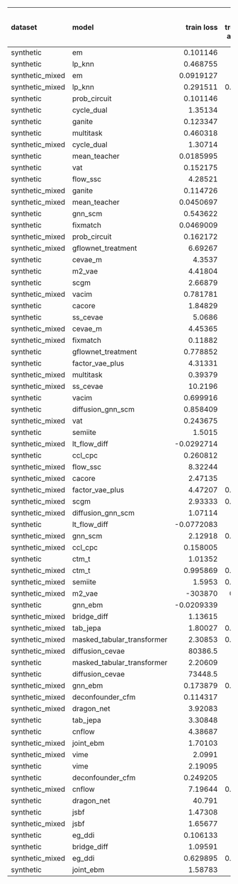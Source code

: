 | dataset         | model                      |      train loss |   train treatment accuracy |   train outcome rmse |   train outcome rmse labelled |   train outcome rmse unlabelled |        val loss |   val treatment accuracy |   val outcome rmse |   val outcome rmse labelled |   val outcome rmse unlabelled |
|:----------------|:---------------------------|----------------:|---------------------------:|---------------------:|------------------------------:|--------------------------------:|----------------:|-------------------------:|-------------------:|----------------------------:|------------------------------:|
| synthetic       | em                         |       0.101146  |                   0        |            0         |                     0         |                        0        |       0.112136  |                 0        |           0        |                    0        |                      0        |
| synthetic       | lp_knn                     |       0.468755  |                   0.78     |            0         |                     0         |                        0        |       3.39246   |                 0.46     |           0        |                    0        |                      0        |
| synthetic_mixed | em                         |       0.0919127 |                   0        |            0         |                     0         |                        0        |       0.104631  |                 0        |           0        |                    0        |                      0        |
| synthetic_mixed | lp_knn                     |       0.291511  |                   0.863636 |            0         |                     0         |                        0        |     nan         |                 0.56     |           0        |                    0        |                      0        |
| synthetic       | prob_circuit               |       0.101146  |                   1        |            0.0881254 |                     0.0881254 |                        0        |       0.112136  |                 1        |           0.11587  |                    0.11587  |                      0        |
| synthetic       | cycle_dual                 |       1.35134   |                   1        |            0.0821091 |                     0.0821091 |                        0        |       1.97831   |                 1        |           0.120167 |                    0.120167 |                      0        |
| synthetic       | ganite                     |       0.123347  |                   1        |            0.114314  |                     0.114314  |                        0        |       0.105036  |                 1        |           0.130259 |                    0.130259 |                      0        |
| synthetic       | multitask                  |       0.460318  |                   1        |            0.118577  |                     0.118577  |                        0        |       0.689831  |                 1        |           0.15132  |                    0.15132  |                      0        |
| synthetic_mixed | cycle_dual                 |       1.30714   |                   1        |            0.107479  |                     0.0906933 |                        0.1111   |       1.93096   |                 1        |           0.157996 |                    0.155812 |                      0.158161 |
| synthetic       | mean_teacher               |       0.0185995 |                   1        |            0.115535  |                     0.115535  |                        0        |       0.0359659 |                 1        |           0.176203 |                    0.176203 |                      0        |
| synthetic       | vat                        |       0.152175  |                   1        |            0.0860442 |                     0.0860442 |                        0        |       0.201204  |                 0.98     |           0.176939 |                    0.176939 |                      0        |
| synthetic       | flow_ssc                   |       4.28521   |                   1        |            0.165587  |                     0.165587  |                        0        |       5.03535   |                 0.88     |           0.178793 |                    0.178793 |                      0        |
| synthetic_mixed | ganite                     |       0.114726  |                   1        |            0.175728  |                     0.184235  |                        0.155538 |       0.104919  |                 1        |           0.210006 |                    0.17918  |                      0.21495  |
| synthetic_mixed | mean_teacher               |       0.0450697 |                   1        |            0.171481  |                     0.132462  |                        0.199826 |       0.181645  |                 0.971429 |           0.26047  |                    0.167975 |                      0.296974 |
| synthetic       | gnn_scm                    |       0.543622  |                   0.7      |            0.186852  |                     0.186852  |                        0        |       1.40706   |                 0.38     |           0.267096 |                    0.267096 |                      0        |
| synthetic       | fixmatch                   |       0.0469009 |                   1        |            0.214039  |                     0.214039  |                        0        |       0.0792988 |                 1        |           0.277436 |                    0.277436 |                      0        |
| synthetic_mixed | prob_circuit               |       0.162172  |                   1        |            0.0960416 |                     0.0834167 |                        0.104901 |       0.20415   |                 0.96     |           0.277821 |                    0.138124 |                      0.367819 |
| synthetic_mixed | gflownet_treatment         |       6.69267   |                   0.95     |            0.238679  |                     0.215754  |                        0.24521  |      13.6573    |                 0.938095 |           0.339471 |                    0.244372 |                      0.365931 |
| synthetic       | cevae_m                    |       4.3537    |                   0.6      |            0.369961  |                     0.369961  |                        0        |       4.79477   |                 0.62     |           0.358986 |                    0.358986 |                      0        |
| synthetic       | m2_vae                     |       4.41804   |                   1        |            0.344215  |                     0.344215  |                        0        |       4.8125    |                 1        |           0.36733  |                    0.36733  |                      0        |
| synthetic       | scgm                       |       2.66879   |                   0.52     |            0.369738  |                     0.369738  |                        0        |       3.2852    |                 0.56     |           0.367413 |                    0.367413 |                      0        |
| synthetic_mixed | vacim                      |       0.781781  |                   1        |            0.308507  |                     0.315433  |                        0.293323 |       1.07804   |                 1        |           0.368591 |                    0.277417 |                      0.468337 |
| synthetic       | cacore                     |       1.84829   |                   1        |            0.230479  |                     0.230479  |                        0        |       1.93408   |                 1        |           0.381745 |                    0.381745 |                      0        |
| synthetic       | ss_cevae                   |       5.0686    |                   1        |            0.39001   |                     0.39001   |                        0        |       5.19379   |                 1        |           0.389382 |                    0.389382 |                      0        |
| synthetic_mixed | cevae_m                    |       4.45365   |                   1        |            0.412391  |                     0.375953  |                        0.427661 |       4.77066   |                 0.971429 |           0.416712 |                    0.433865 |                      0.388375 |
| synthetic_mixed | fixmatch                   |       0.11882   |                   1        |            0.274244  |                     0.11185   |                        0.316759 |       0.337812  |                 0.921429 |           0.437374 |                    0.15131  |                      0.577938 |
| synthetic       | gflownet_treatment         |       0.778852  |                   0.46     |            0.391209  |                     0.391209  |                        0        |       1.06805   |                 0.48     |           0.441816 |                    0.441816 |                      0        |
| synthetic       | factor_vae_plus            |       4.31331   |                   0.44     |            0.455951  |                     0.455951  |                        0        |       4.86463   |                 0.54     |           0.442842 |                    0.442842 |                      0        |
| synthetic_mixed | multitask                  |       0.39379   |                   1        |            0.271325  |                     0.159582  |                        0.296559 |       0.869945  |                 1        |           0.462372 |                    0.457321 |                      0.475593 |
| synthetic_mixed | ss_cevae                   |      10.2196    |                   1        |            0.533441  |                     0.57391   |                        0.488517 |      10.8146    |                 1        |           0.513463 |                    0.500107 |                      0.50674  |
| synthetic       | vacim                      |       0.699916  |                   0.58     |            0.439738  |                     0.439738  |                        0        |       0.925407  |                 0.66     |           0.523269 |                    0.523269 |                      0        |
| synthetic       | diffusion_gnn_scm          |       0.858409  |                   0.72     |            0.413215  |                     0.413215  |                        0        |       2.57903   |                 0.38     |           0.531771 |                    0.531771 |                      0        |
| synthetic_mixed | vat                        |       0.243675  |                   1        |            0.426253  |                     0.0945922 |                        0.545506 |       0.38554   |                 0.871429 |           0.61906  |                    0.218063 |                      0.852304 |
| synthetic       | semiite                    |       1.5015    |                   0.96     |            0.391602  |                     0.391602  |                        0        |       2.46085   |                 0.84     |           0.625073 |                    0.625073 |                      0        |
| synthetic_mixed | lt_flow_diff               |      -0.0292714 |                   1        |            1.06869   |                     1.12553   |                        0.766882 |       0.0832314 |                 1        |           0.689722 |                    0.721847 |                      0.554546 |
| synthetic       | ccl_cpc                    |       0.260812  |                   0.96     |            0.736493  |                     0.736493  |                        0        |       0.346069  |                 0.98     |           0.810435 |                    0.810435 |                      0        |
| synthetic_mixed | flow_ssc                   |       8.32244   |                   1        |            0.396438  |                     0.219869  |                        0.490935 |      10.0439    |                 0.842857 |           0.825383 |                    0.312796 |                      1.14342  |
| synthetic_mixed | cacore                     |       2.47135   |                   1        |            0.766532  |                     0.565731  |                        0.851009 |       2.77605   |                 0.971429 |           0.89498  |                    0.698714 |                      1.01004  |
| synthetic_mixed | factor_vae_plus            |       4.47207   |                   0.666667 |            0.762308  |                     0.545773  |                        0.809169 |       4.75157   |                 0.714286 |           0.905579 |                    0.553026 |                      1.15788  |
| synthetic_mixed | scgm                       |       2.93333   |                   0.619048 |            0.897299  |                     0.494704  |                        1.01586  |       3.8251    |                 0.642857 |           0.906326 |                    0.610313 |                      1.12277  |
| synthetic_mixed | diffusion_gnn_scm          |       1.07114   |                   0.57     |            0.745943  |                     0.362373  |                        0.936922 |       2.22898   |                 0.597619 |           0.994627 |                    0.554669 |                      1.27908  |
| synthetic       | lt_flow_diff               |      -0.0772083 |                   1        |            1.45416   |                     1.45416   |                        0        |       0.14724   |                 1        |           1.10368  |                    1.10368  |                      0        |
| synthetic_mixed | gnn_scm                    |       2.12918   |                   0.846667 |            0.89122   |                     0.664086  |                        1.0025   |       4.17883   |                 0.57381  |           1.21386  |                    0.942873 |                      1.4229   |
| synthetic_mixed | ccl_cpc                    |       0.158005  |                   0.91     |            0.993909  |                     0.774838  |                        1.13392  |       0.558802  |                 0.921429 |           1.25044  |                    1.12072  |                      1.36732  |
| synthetic       | ctm_t                      |       1.01352   |                   0.7      |            1.1928    |                     1.1928    |                        0        |       1.10812   |                 0.66     |           1.3062   |                    1.3062   |                      0        |
| synthetic_mixed | ctm_t                      |       0.995869  |                   0.821429 |            1.25396   |                     1.28452   |                        1.1713   |       1.31712   |                 0.742857 |           1.31318  |                    1.29582  |                      1.32229  |
| synthetic_mixed | semiite                    |       1.5953    |                   0.866667 |            1.04596   |                     0.474711  |                        1.29424  |       5.67228   |                 0.72381  |           1.36412  |                    1.08543  |                      1.5929   |
| synthetic_mixed | m2_vae                     | -303870         |                   0.39619  |            1.3751    |                     1.12089   |                        1.39911  | -172810         |                 0.597619 |           1.4553   |                    1.35472  |                      1.55996  |
| synthetic       | gnn_ebm                    |      -0.0209339 |                   1        |            1.3432    |                     1.3432    |                        0        |      -0.0827511 |                 1        |           1.48983  |                    1.48983  |                      0        |
| synthetic_mixed | bridge_diff                |       1.13615   |                   1        |            1.36552   |                     1.31543   |                        1.37648  |       1.02695   |                 1        |           1.62464  |                    1.64224  |                      1.57576  |
| synthetic_mixed | tab_jepa                   |       1.80027   |                   0.466667 |            1.36915   |                     1.29046   |                        1.31757  |       2.96564   |                 0.597619 |           1.63107  |                    1.65899  |                      1.57128  |
| synthetic_mixed | masked_tabular_transformer |       2.30853   |                   0.516667 |            1.39544   |                     1.44223   |                        1.361    |       3.79175   |                 0.402381 |           1.65329  |                    1.70415  |                      1.58251  |
| synthetic_mixed | diffusion_cevae            |   80386.5       |                   0.62     |            1.50769   |                     1.39701   |                        1.45979  |   86651         |                 0.614286 |           1.66715  |                    1.74112  |                      1.57605  |
| synthetic       | masked_tabular_transformer |       2.20609   |                   0.48     |            1.41297   |                     1.41297   |                        0        |       3.69643   |                 0.44     |           1.67057  |                    1.67057  |                      0        |
| synthetic       | diffusion_cevae            |   73448.5       |                   0.56     |            1.47249   |                     1.47249   |                        0        |   68172.7       |                 0.6      |           1.67151  |                    1.67151  |                      0        |
| synthetic_mixed | gnn_ebm                    |       0.173879  |                   0.434286 |            1.55078   |                     1.55131   |                        1.56835  |       0.605901  |                 0.597619 |           1.75124  |                    1.78665  |                      1.69981  |
| synthetic_mixed | deconfounder_cfm           |       0.114317  |                   0.5      |            1.55729   |                     1.56661   |                        1.52657  |       0.1418    |                 0.597619 |           1.78029  |                    1.83997  |                      1.69759  |
| synthetic_mixed | dragon_net                 |       3.92083   |                   0.77     |            1.55084   |                     1.40436   |                        1.65827  |       4.5116    |                 0.559524 |           1.78113  |                    1.37424  |                      2.09095  |
| synthetic       | tab_jepa                   |       3.30848   |                   0.52     |            1.57638   |                     1.57638   |                        0        |       4.0089    |                 0.56     |           1.78638  |                    1.78638  |                      0        |
| synthetic       | cnflow                     |       4.38687   |                   0.3      |            1.60218   |                     1.60218   |                        0        |       4.87303   |                 0.46     |           1.80261  |                    1.80261  |                      0        |
| synthetic_mixed | joint_ebm                  |       1.70103   |                   1        |            1.61542   |                     1.2151    |                        1.66075  |       1.85046   |                 1        |           1.83705  |                    1.92117  |                      1.81858  |
| synthetic_mixed | vime                       |       2.0991    |                   0.45     |            1.7025    |                     1.7117    |                        1.70949  |       3.04134   |                 0.597619 |           1.88593  |                    1.93828  |                      1.80823  |
| synthetic       | vime                       |       2.19095   |                   0.52     |            1.66737   |                     1.66737   |                        0        |       3.21499   |                 0.56     |           1.88593  |                    1.88593  |                      0        |
| synthetic       | deconfounder_cfm           |       0.249205  |                   0.52     |            1.67008   |                     1.67008   |                        0        |       0.250899  |                 0.56     |           1.89314  |                    1.89314  |                      0        |
| synthetic_mixed | cnflow                     |       7.19644   |                   0.336667 |            1.91556   |                     1.61876   |                        2.02933  |       8.39613   |                 0.390476 |           2.1607   |                    2.20471  |                      2.05267  |
| synthetic       | dragon_net                 |      40.791     |                   0.58     |            1.43711   |                     1.43711   |                        0        |      49.588     |                 0.56     |           2.28659  |                    2.28659  |                      0        |
| synthetic       | jsbf                       |       1.47308   |                   0.52     |            2.11633   |                     2.11633   |                        0        |       1.74083   |                 0.56     |           2.29779  |                    2.29779  |                      0        |
| synthetic_mixed | jsbf                       |       1.65677   |                   0.5      |            2.15314   |                     2.41415   |                        1.87762  |       1.61219   |                 0.597619 |           2.54081  |                    2.91898  |                      2.16393  |
| synthetic       | eg_ddi                     |       0.106133  |                   1        |            3.68668   |                     3.68668   |                        0        |       0.148127  |                 1        |           3.82482  |                    3.82482  |                      0        |
| synthetic       | bridge_diff                |       1.09591   |                   1        |            4.16719   |                     4.16719   |                        0        |       1.07555   |                 1        |           3.90024  |                    3.90024  |                      0        |
| synthetic_mixed | eg_ddi                     |       0.629895  |                   0.883333 |            4.21363   |                     3.06223   |                        4.67434  |       0.90408   |                 0.792857 |           4.13895  |                    3.71895  |                      4.55659  |
| synthetic       | joint_ebm                  |       1.58783   |                   0.96     |            4.35109   |                     4.35109   |                        0        |       1.86025   |                 0.94     |           4.24608  |                    4.24608  |                      0        |